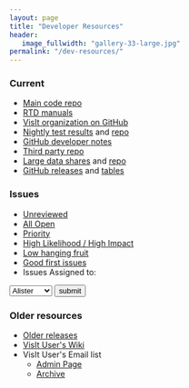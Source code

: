 ```yaml
---
layout: page
title: "Developer Resources"
header:
   image_fullwidth: "gallery-33-large.jpg"
permalink: "/dev-resources/"
---
```


### Current

* [Main code repo](https://github.com/visit-dav/visit)
* [RTD manuals](https://visit-sphinx-github-user-manual.readthedocs.io/en/develop/)
* [VisIt organization on GitHub](https://github.com/visit-dav)
* [Nightly test results](https://visit-dav.github.io/dashboard/) and [repo](https://github.com/visit-dav/dashboard)
* [GitHub developer notes](https://visit-sphinx-github-user-manual.readthedocs.io/en/develop/dev_manual/GitHub.html)
* [Third party repo](https://github.com/visit-dav/visit-deps)
* [Large data shares](https://visit-dav.github.io/largedata/) and [repo](https://github.com/visit-dav/largedata)
* [GitHub releases](https://github.com/visit-dav/visit/releases) and [tables]({{baseurl}}/releases-as-tables/)

### Issues

* [Unreviewed](https://github.com/visit-dav/visit/issues?utf8=✓&q=is%3Aissue+is%3Aopen+-label%3Areviewed)
* [All Open](https://github.com/visit-dav/visit/issues)
* [Priority](https://github.com/visit-dav/visit/issues?q=is%3Aissue+is%3Aopen+label%3Apriority+sort%3Acreated-desc)
* [High Likelihood / High Impact](https://github.com/visit-dav/visit/issues?q=is%3Aopen+label%3A%22likelihood+high%22+label%3A%22impact+high%22)
* [Low hanging fruit](https://github.com/visit-dav/visit/issues?q=is%3Aissue+is%3Aopen+label%3A%22low-hanging+fruit%22+)
* [Good first issues](https://github.com/visit-dav/visit/issues?q=is%3Aissue+is%3Aopen+label%3A%22good+first+issue%22)
* Issues Assigned to:
<form id="myForm" action="https://github.com/visit-dav/visit/issues" method="GET">
<select name="assignee">
<option value="aowen87" ID="aowen87">Alister</option>
<option value="cyrush" ID="cyrush">Cyrus</option>
<option value="rusu24edward" ID="rusu24edward">Eddie</option>
<option value="brugger1" ID="brugger1">Eric</option>
<option value="biagas" ID="biagas">Kathleen</option>
<option value="markcmiller86" ID="markcmiller86">Mark</option>
<option value="mclarsen" ID="mclarsen">Matt</option>
</select>
    <input type="submit" value="submit" />
</form>

### Older resources

* [Older releases](https://wci.llnl.gov/simulation/computer-codes/visit/executables)
* [VisIt User's Wiki]({{baseurl}}/visit-users-wiki/)
* VisIt User's Email list
  * [Admin Page](https://elist.ornl.gov/mailman/admindb/visit-users)
  * [Archive](https://elist.ornl.gov/mailman/private/visit-users)

